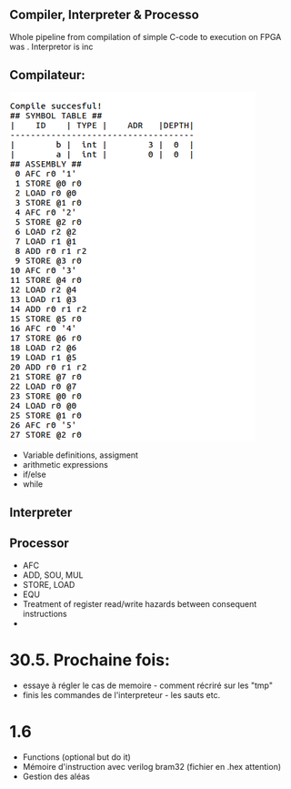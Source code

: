 ## Compiler, Interpreter & Processo
Whole pipeline from compilation of simple C-code to execution on FPGA was . Interpretor is inc

## Compilateur:

![Compiler.](Compiler.png?raw=true "Title")
* Variable definitions, assigment
* arithmetic expressions
* if/else
* while
## Interpreter

## Processor
* AFC
* ADD, SOU, MUL
* STORE, LOAD
* EQU
* Treatment of register read/write hazards between consequent instructions
* 

# 30.5. Prochaine fois:

* essaye à régler le cas de memoire - comment récriré sur les "tmp"
* finis les commandes de l'interpreteur - les sauts etc.


# 1.6

- Functions (optional but do it)
- Mémoire d'instruction avec verilog bram32 (fichier en .hex attention)
- Gestion des aléas

